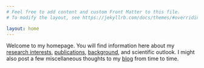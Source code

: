 ```yaml
---
# Feel free to add content and custom Front Matter to this file.
# To modify the layout, see https://jekyllrb.com/docs/themes/#overriding-theme-defaults

layout: home
---
```


Welcome to my homepage. You will find information here about my [research interests](research), [publications](publications), [background](about), and scientific outlook. I might also post a few miscellaneous thoughts to my [blog](blog) from time to time.